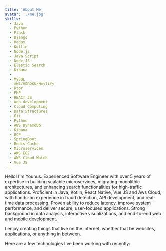 ```yaml
---
title: 'About Me'
avatar: './me.jpg'
skills:
  - Java
  - Python
  - Flask
  - Django
  - Redux
  - Kotlin
  - Node.js
  - Java Script
  - Node JS
  - Elastic Search
  - Kibana
  - 
  - MySQL
  - AWS/HEROKU/Netlify
  - Ktor
  - PHP
  - REACT JS
  - Web development
  - Cloud Computing
  - Data Structures
  - Git
  - Python
  - AWS DynamoDb
  - Kibana
  - GCP
  - SpringBoot
  - Redis Cache
  - Microservices
  - AWS EC2
  - AWS Cloud Watch
  - Vue JS
---
```


Hello! I'm Younus. Experienced Software Engineer with over 5 years of expertise in building scalable microservices, migrating monolithic architectures, and enhancing search functionalities for high-traffic applications. Proficient in Java, Kotlin, React Native, Vue JS and Aws Cloud, with hands-on experience in fraud detection, API development, and real-time data processing. Proven ability to reduce latency, improve system performance, and deliver secure, user-focused applications. Strong background in data analysis, interactive visualizations, and end-to-end web and mobile development.

I enjoy creating things that live on the internet, whether that be websites, applications, or anything in between.

Here are a few technologies I've been working with recently:
